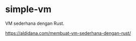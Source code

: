 simple-vm
======================

VM sederhana dengan Rust.

https://aldidana.com/membuat-vm-sederhana-dengan-rust/